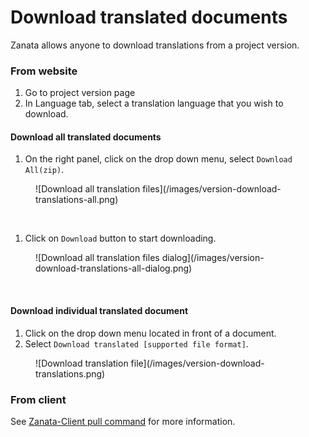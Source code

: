 # Download translated documents

Zanata allows anyone to download translations from a project version.

### From website

1. Go to project version page
1. In Language tab, select a translation language that you wish to download.

#### Download all translated documents

1. On the right panel, click on the drop down menu, select `Download All(zip)`.
<figure>
![Download all translation files](/images/version-download-translations-all.png)
</figure>
<br/>

1. Click on `Download` button to start downloading.
<figure>
![Download all translation files dialog](/images/version-download-translations-all-dialog.png)
</figure>
<br/>

#### Download individual translated document

1. Click on the drop down menu located in front of a document.
1. Select `Download translated [supported file format]`.
<figure>
![Download translation file](/images/version-download-translations.png)
</figure>

### From client

See [Zanata-Client pull command](http://docs.zanata.org/projects/zanata-client/en/latest/commands/pull/) for more information.
